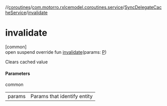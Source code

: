 //[coroutines](../../../index.md)/[com.motorro.rxlcemodel.coroutines.service](../index.md)/[SyncDelegateCacheService](index.md)/[invalidate](invalidate.md)

# invalidate

[common]\
open suspend override fun [invalidate](invalidate.md)(params: [P](index.md))

Clears cached value

#### Parameters

common

| | |
|---|---|
| params | Params that identify entity |
